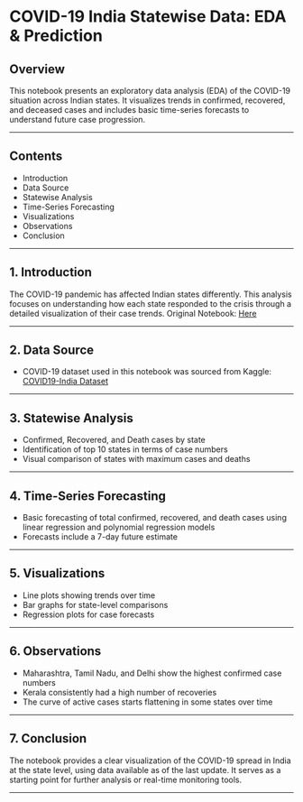 # COVID-19 India Statewise Data: EDA & Prediction


## Overview
This notebook presents an exploratory data analysis (EDA) of the COVID-19 situation across Indian states. It visualizes trends in confirmed, recovered, and deceased cases and includes basic time-series forecasts to understand future case progression.

---

## Contents

- Introduction
- Data Source
- Statewise Analysis
- Time-Series Forecasting
- Visualizations
- Observations
- Conclusion

---

## 1. Introduction
The COVID-19 pandemic has affected Indian states differently. This analysis focuses on understanding how each state responded to the crisis through a detailed visualization of their case trends. Original Notebook: [Here](https://www.kaggle.com/code/vaishnavidixit12/covid19-india-statewide-data-eda-prediction)

---

## 2. Data Source

- COVID-19 dataset used in this notebook was sourced from Kaggle:  
  [COVID19-India Dataset](https://www.kaggle.com/datasets/sudalairajkumar/covid19-in-india)

---

## 3. Statewise Analysis

- Confirmed, Recovered, and Death cases by state
- Identification of top 10 states in terms of case numbers
- Visual comparison of states with maximum cases and deaths

---

## 4. Time-Series Forecasting

- Basic forecasting of total confirmed, recovered, and death cases using linear regression and polynomial regression models
- Forecasts include a 7-day future estimate

---

## 5. Visualizations

- Line plots showing trends over time
- Bar graphs for state-level comparisons
- Regression plots for case forecasts

---

## 6. Observations

- Maharashtra, Tamil Nadu, and Delhi show the highest confirmed case numbers
- Kerala consistently had a high number of recoveries
- The curve of active cases starts flattening in some states over time

---

## 7. Conclusion

The notebook provides a clear visualization of the COVID-19 spread in India at the state level, using data available as of the last update. It serves as a starting point for further analysis or real-time monitoring tools.

---



